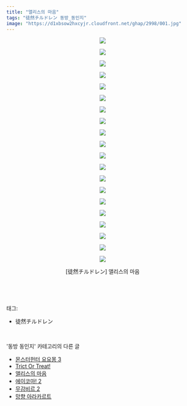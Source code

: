 ```yaml
---
title: "앨리스의 마음"
tags: "徒然チルドレン 동방_동인지"
image: "https://d1xbsow2hxcyjr.cloudfront.net/ghap/2998/001.jpg"
---
```

<div class="article">
<p style="text-align: center; clear: none; float: none;"><img src="{{ site.imgserver10 }}/ghap/2998/001.jpg"/></p>
<p style="text-align: center; clear: none; float: none;"><img src="{{ site.imgserver10 }}/ghap/2998/002.jpg"/></p>
<p style="text-align: center; clear: none; float: none;"><img src="{{ site.imgserver10 }}/ghap/2998/003.jpg"/></p>
<p style="text-align: center; clear: none; float: none;"><img src="{{ site.imgserver10 }}/ghap/2998/004.jpg"/></p>
<p style="text-align: center; clear: none; float: none;"><img src="{{ site.imgserver10 }}/ghap/2998/005.jpg"/></p>
<p style="text-align: center; clear: none; float: none;"><img src="{{ site.imgserver10 }}/ghap/2998/006.jpg"/></p>
<p style="text-align: center; clear: none; float: none;"><img src="{{ site.imgserver10 }}/ghap/2998/007.jpg"/></p>
<p style="text-align: center; clear: none; float: none;"><img src="{{ site.imgserver10 }}/ghap/2998/008.jpg"/></p>
<p style="text-align: center; clear: none; float: none;"><img src="{{ site.imgserver10 }}/ghap/2998/009.jpg"/></p>
<p style="text-align: center; clear: none; float: none;"><img src="{{ site.imgserver10 }}/ghap/2998/010.jpg"/></p>
<p style="text-align: center; clear: none; float: none;"><img src="{{ site.imgserver10 }}/ghap/2998/011.jpg"/></p>
<p style="text-align: center; clear: none; float: none;"><img src="{{ site.imgserver10 }}/ghap/2998/012.jpg"/></p>
<p style="text-align: center; clear: none; float: none;"><img src="{{ site.imgserver10 }}/ghap/2998/013.jpg"/></p>
<p style="text-align: center; clear: none; float: none;"><img src="{{ site.imgserver10 }}/ghap/2998/014.jpg"/></p>
<p style="text-align: center; clear: none; float: none;"><img src="{{ site.imgserver10 }}/ghap/2998/015.jpg"/></p>
<p style="text-align: center; clear: none; float: none;"><img src="{{ site.imgserver10 }}/ghap/2998/016.jpg"/></p>
<p style="text-align: center; clear: none; float: none;"><img src="{{ site.imgserver10 }}/ghap/2998/017.jpg"/></p>
<p style="text-align: center; clear: none; float: none;"><img src="{{ site.imgserver10 }}/ghap/2998/018.jpg"/></p>
<p style="text-align: center; clear: none; float: none;"><img src="{{ site.imgserver10 }}/ghap/2998/019.jpg"/></p>
<p style="text-align: center; clear: none; float: none;"><img src="{{ site.imgserver10 }}/ghap/2998/020.jpg"/></p>
<p style="text-align: center; clear: none; float: none;">[徒然チルドレン] 앨리스의 마음</p>
<p><br/></p>
</div><br/>
<div class="tagTrail">
<p>태그: </p>
<ul>
<li>徒然チルドレン</li>
</ul>
</div><br/>
<div class="another">
<p>'동방 동인지' 카테고리의 다른 글</p>
<ul>
<li><a href="/ghap_3000">몬스터헌터 요요몽 3</a></li>
<li><a href="/ghap_2999">Trict Or Treat!</a></li>
<li><a href="/ghap_2998">앨리스의 마음</a></li>
<li><a href="/ghap_2997">에이코마! 2</a></li>
<li><a href="/ghap_2996">무감비르 2</a></li>
<li><a href="/ghap_2995">망향 아라카르트</a></li>
</ul>
</div><br/>
<div class="cb_module cb_fluid">
<div class="cb_wrt cb_profile">
</div><!-- commentList close -->
</div><br/>
